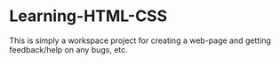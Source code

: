 # Learning-HTML-CSS
This is simply a workspace project for creating a web-page and getting feedback/help on any bugs, etc. 
